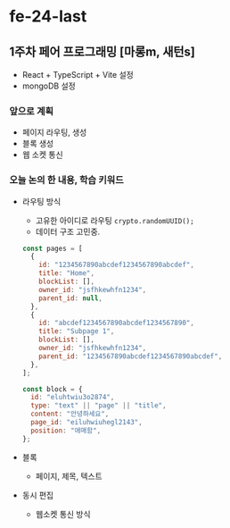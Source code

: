 # fe-24-last

## 1주차 페어 프로그래밍 [마롱m, 새턴s]

- React + TypeScript + Vite 설정
- mongoDB 설정

### 앞으로 계획

- 페이지 라우팅, 생성
- 블록 생성
- 웹 소켓 통신

### 오늘 논의 한 내용, 학습 키워드

- 라우팅 방식

  - 고유한 아이디로 라우팅 `crypto.randomUUID();`
  - 데이터 구조 고민중.

  ```js
  const pages = [
    {
      id: "1234567890abcdef1234567890abcdef",
      title: "Home",
      blockList: [],
      owner_id: "jsfhkewhfn1234",
      parent_id: null,
    },
    {
      id: "abcdef1234567890abcdef1234567890",
      title: "Subpage 1",
      blockList: [],
      owner_id: "jsfhkewhfn1234",
      parent_id: "1234567890abcdef1234567890abcdef",
    },
  ];

  const block = {
    id: "eluhtwiu3o2874",
    type: "text" || "page" || "title",
    content: "안녕하세요",
    page_id: "eiluhwiuhegl2143",
    position: "애매함",
  };
  ```

- 블록

  - 페이지, 제목, 텍스트

- 동시 편집

  - 웹소켓 통신 방식
